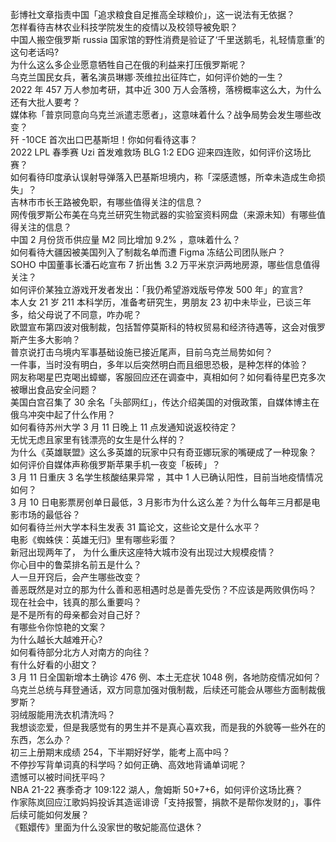 彭博社文章指责中国「追求粮食自足推高全球粮价」，这一说法有无依据？  
怎样看待吉林农业科技学院发生的疫情以及校领导被免职？  
中国人搬空俄罗斯 russia 国家馆的野性消费是验证了‘千里送鹅毛，礼轻情意重’的这句老话吗?  
为什么这么多企业愿意牺牲自己在俄的利益来打压俄罗斯呢？  
乌克兰国民女兵，著名演员琳娜·茨维拉出征阵亡，如何评价她的一生？  
2022 年 457 万人参加考研，其中近 300 万人会落榜，落榜概率这么大，为什么还有大批人要考？  
媒体称「普京同意向乌克兰派遣志愿者」，这意味着什么？战争局势会发生哪些改变？  
歼 -10CE 首次出口巴基斯坦！你如何看待这事？  
2022 LPL 春季赛 Uzi 首发难救场 BLG 1:2 EDG 迎来四连败，如何评价这场比赛？  
如何看待印度承认误射导弹落入巴基斯坦境内，称「深感遗憾，所幸未造成生命损失」？  
吉林市市长王路被免职，有哪些值得关注的信息？  
网传俄罗斯公布美在乌克兰研究生物武器的实验室资料网盘（来源未知）有哪些值得关注的信息？  
中国 2 月份货币供应量 M2 同比增加 9.2% ，意味着什么？  
如何看待大疆因被美国列入了制裁名单而遭 Figma 冻结公司团队账户？  
SOHO 中国董事长潘石屹宣布 7 折出售 3.2 万平米京沪两地房源，哪些信息值得关注？  
如何评价某独立游戏开发者发出：「我仍希望游戏版号停发 500 年」的宣言?  
本人女 21 岁 211 本科学历，准备考研究生，男朋友 23 初中未毕业，已谈三年多，给父母说了不同意，咋办呢？  
欧盟宣布第四波对俄制裁，包括暂停莫斯科的特权贸易和经济待遇等，这会对俄罗斯产生多大影响？  
普京说打击乌境内军事基础设施已接近尾声，目前乌克兰局势如何？  
一件事，当时没有明白，多年以后突然明白而且细思恐极，是种怎样的体验？  
网友称喝星巴克喝出蟑螂，客服回应还在调查中，真相如何？如何看待星巴克多次被曝出食品安全问题？  
美国白宫召集了 30 余名「头部网红」，传达介绍美国的对俄政策，自媒体博主在俄乌冲突中起了什么作用？  
如何看待苏州大学 3 月 11 日晚上 11 点发通知说返校待定？  
无忧无虑且家里有钱漂亮的女生是什么样的？  
为什么《英雄联盟》这么多英雄的玩家中只有奇亚娜玩家的嘴硬成了一种现象？  
如何评价自媒体声称俄罗斯苹果手机一夜变「板砖」？  
3 月 11 日重庆 3 名学生核酸结果异常 ，其中 1 人已确认阳性，目前当地疫情情况如何？  
3 月 10 日电影票房创单日最低，3 月影市为什么这么差？为什么每年三月都是电影市场的最低谷？  
如何看待兰州大学本科生发表 31 篇论文，这些论文是什么水平？  
电影《蜘蛛侠：英雄无归》里有哪些彩蛋？  
新冠出现两年了， 为什么重庆这座特大城市没有出现过大规模疫情？  
你心目中的鲁菜排名前五是什么？  
人一旦开窍后，会产生哪些改变？  
善恶既然是对立的那为什么善和恶相遇时总是善先受伤？不应该是两败俱伤吗？  
现在社会中，钱真的那么重要吗？  
是不是所有的母亲都会对自己好？  
有哪些令你惊艳的文案？  
为什么越长大越难开心?  
如何看待部分北方人对南方的向往？  
有什么好看的小甜文？  
3 月 11 日全国新增本土确诊 476 例、本土无症状 1048 例，各地防疫情况如何？  
乌克兰总统与拜登通话，双方同意加强对俄制裁，后续还可能会从哪些方面制裁俄罗斯？  
羽绒服能用洗衣机清洗吗？  
我想谈恋爱，但是我感觉有的男生并不是真心喜欢我，而是我的外貌等一些外在的东西，怎么办？  
初三上册期末成绩 254，下半期好好学，能考上高中吗？  
不停抄写背单词真的科学吗？如何正确、高效地背诵单词呢？  
遗憾可以被时间抚平吗？  
NBA 21-22 赛季奇才 109:122 湖人，詹姆斯 50+7+6，如何评价这场比赛？  
作家陈岚回应江歌妈妈投诉其造谣诽谤「支持报警，捐款不是帮你发财的」，事件后续可能如何发展？  
《甄嬛传》里面为什么没家世的敬妃能高位退休？  
